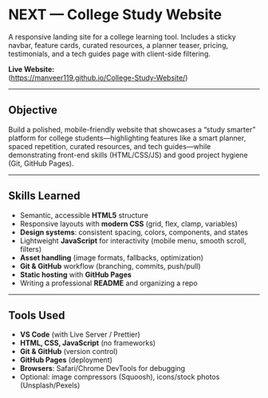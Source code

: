 # NEXT — College Study Website

A responsive landing site for a college learning tool. Includes a sticky navbar, feature cards, curated resources, a planner teaser, pricing, testimonials, and a tech guides page with client-side filtering.

**Live Website:**  
(https://manveer119.github.io/College-Study-Website/)


---

##  Objective
Build a polished, mobile-friendly website that showcases a “study smarter” platform for college students—highlighting features like a smart planner, spaced repetition, curated resources, and tech guides—while demonstrating front-end skills (HTML/CSS/JS) and good project hygiene (Git, GitHub Pages).

---

##  Skills Learned
- Semantic, accessible **HTML5** structure
- Responsive layouts with **modern CSS** (grid, flex, clamp, variables)
- **Design systems**: consistent spacing, colors, components, and states
- Lightweight **JavaScript** for interactivity (mobile menu, smooth scroll, filters)
- **Asset handling** (image formats, fallbacks, optimization)
- **Git & GitHub** workflow (branching, commits, push/pull)
- **Static hosting** with **GitHub Pages**
- Writing a professional **README** and organizing a repo

---

##  Tools Used
- **VS Code** (with Live Server / Prettier)
- **HTML, CSS, JavaScript** (no frameworks)
- **Git & GitHub** (version control)
- **GitHub Pages** (deployment)
- **Browsers**: Safari/Chrome DevTools for debugging
- Optional: image compressors (Squoosh), icons/stock photos (Unsplash/Pexels)
